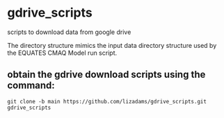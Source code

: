 # gdrive_scripts

  scripts to download data from google drive

  The directory structure mimics the input data directory structure used by the EQUATES CMAQ Model run script.

## obtain the gdrive download scripts using the command:


```
git clone -b main https://github.com/lizadams/gdrive_scripts.git gdrive_scripts
```
